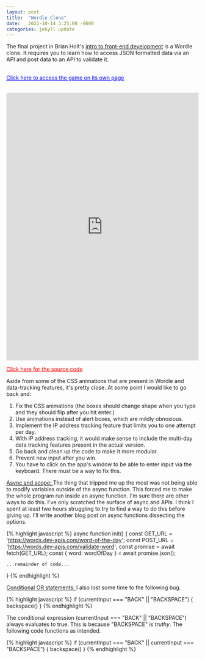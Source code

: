 ```yaml
---
layout: post
title:  "Wordle Clone"
date:   2022-10-14 3:25:00 -0600
categories: jekyll update
---
```

The final project in Brian Holt's [intro to front-end development](https://btholt.github.io/intro-to-web-dev-v2/intro) is a Wordle clone. It requires you to learn how to access JSON formatted data via an API and post data to an API to validate it. 

<br>
<a href = "https://dlesky.github.io/wordle_clone/index.html" style="color:blue"> Click here to access the game on its own page </a>
<br>


<p style="text-align:center"> <br>   
<iframe
  src="https://dlesky.github.io/wordle_clone/index.html"
  style="width:100%; height:700px;border:none;"
></iframe>
</p>

<a href = "https://github.com/dlesky/wordle_clone" style = "color:red"> Click here for the source code </a>

Aside from some of the CSS animations that are present in Wordle and data-tracking features, it's pretty close. At some point I would like to go back and:

<ol>
<li>Fix the CSS animations (the boxes should change shape when you type and they should flip after you hit enter.)</li>
<li>Use animations instead of alert boxes, which are mildly obnoxious. </li>
<li>Implement the IP address tracking feature that limits you to one attempt per day. </li>
<li>With IP address tracking, it would make sense to include the multi-day data tracking features present in the actual version. </li>
<li>Go back and clean up the code to make it more modular. </li>
<li>Prevent new input after you win. </li>
<li>You have to click on the app's window to be able to enter input via the keyboard. There must be a way to fix this. </li>
</ol>

<u>Async and scope: </u>
The thing that tripped me up the most was not being able to modify variables outside of the async function. This forced me to make the whole program run inside an async function. I'm sure there are other ways to do this. I've only scratched the surface of async and APIs. I think I spent at least two hours struggling to try to find a way to do this before giving up. I'll write another blog post on async functions dissecting the options.

{% highlight javascript %}
async function init() {
    const GET_URL = 'https://words.dev-apis.com/word-of-the-day';
    const POST_URL = 'https://words.dev-apis.com/validate-word';
    const promise = await fetch(GET_URL);
    const { word: wordOfDay } = await promise.json();

    ...remainder of code... 
}
{% endhighlight %}

<u>Conditional OR statements: </u>
I also lost some time to the following bug. 

{% highlight javascript %}
if (currentInput === "BACK" || "BACKSPACE") { backspace() }
{% endhighlight %}

The conditional expression (currentInput === "BACK" || "BACKSPACE") always evaluates to true. This is because "BACKSPACE" is <em>truthy</em>. The following code functions as intended.

{% highlight javascript %}
if (currentInput === "BACK" || currentInput === "BACKSPACE") { backspace() }
{% endhighlight %}

